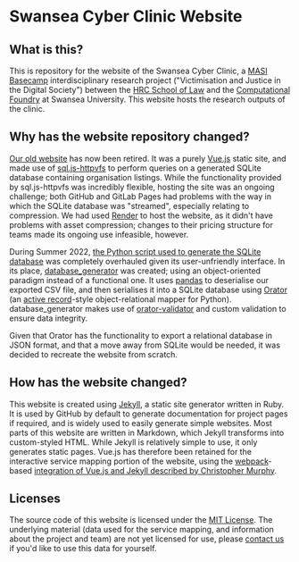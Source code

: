 # Swansea Cyber Clinic Website

## What is this?
This is repository for the website of the Swansea Cyber Clinic, a [MASI Basecamp](https://www.swansea.ac.uk/masi/masi-projects/#victimisation-and-justice-in-the-digital-society=is-expanded) interdisciplinary research project ("Victimisation and Justice in the Digital Society") between the [HRC School of Law](https://www.swansea.ac.uk/law/) and the [Computational Foundry](https://www.swansea.ac.uk/computational-foundry/) at Swansea University. This website hosts the research outputs of the clinic.

## Why has the website repository changed?
[Our old website](https://github.com/Swansea-Cyber-Clinic/cyber-clinic-website) has now been retired. It was a purely [Vue.js](https://vuejs.org) static site, and made use of [sql.js-httpvfs](https://github.com/phiresky/sql.js-httpvfs) to perform queries on a generated SQLite database containing organisation listings. While the functionality provided by sql.js-httpvfs was incredibly flexible, hosting the site was an ongoing challenge; both GitHub and GitLab Pages had problems with the way in which the SQLite database was "streamed", especially relating to compression. We had used [Render](https://render.com/) to host the website, as it didn't have problems with asset compression; changes to their pricing structure for teams made its ongoing use infeasible, however.

During Summer 2022, [the Python script used to generate the SQLite database](https://github.com/Swansea-Cyber-Clinic/service_mapping) was completely overhauled given its user-unfriendly interface. In its place, [database_generator](https://github.com/Swansea-Cyber-Clinic/database_generator) was created; using an object-oriented paradigm instead of a functional one. It uses [pandas](https://pandas.pydata.org/) to deserialise our exported CSV file, and then serialises it into a SQLite database using [Orator](https://orator-orm.com/) (an [active record](https://en.wikipedia.org/wiki/Active_record_pattern)-style object-relational mapper for Python). database_generator makes use of [orator-validator](https://github.com/alfonsocv12/orator-validator) and custom validation to ensure data integrity.

Given that Orator has the functionality to export a relational database in JSON format, and that a move away from SQLite would be needed, it was decided to recreate the website from scratch.

## How has the website changed?
This website is created using [Jekyll](https://jekyllrb.com/), a static site generator written in Ruby. It is used by GitHub by default to generate documentation for project pages if required, and is widely used to easily generate simple websites. Most parts of this website are written in Markdown, which Jekyll transforms into custom-styled HTML. While Jekyll is relatively simple to use, it only generates static pages. Vue.js has therefore been retained for the interactive service mapping portion of the website, using the [webpack](https://webpack.js.org/)-based [integration of Vue.js and Jekyll described by Christopher Murphy](https://hackwild.com/article/jekyll-ssg-with-vue-single-file-components/).

## Licenses
The source code of this website is licensed under the [MIT License](https://github.com/swansea-cyber-clinic/swansea-cyber-clinic.github.io/blob/main/LICENSE). The underlying material (data used for the service mapping, and information about the project and team) are not yet licensed for use, please [contact us](mailto:cyberclinic@swansea.ac.uk) if you'd like to use this data for yourself.